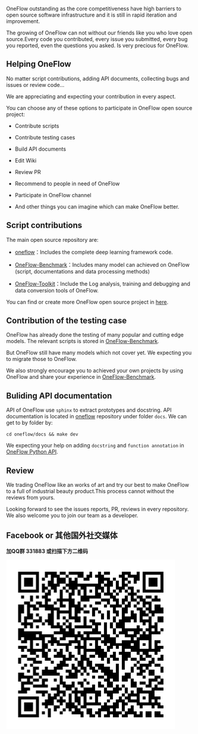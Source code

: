 

OneFlow outstanding as the core competitiveness have high barriers to open source software infrastructure and it is still in rapid iteration and improvement.

The growing of OneFlow can not without our friends like you who love open source.Every code you contributed, every issue you submitted, every bug you reported, even the questions you asked. Is very precious for OneFlow.

## Helping OneFlow

No matter script contributions, adding API documents, collecting bugs and issues or review code...

We are appreciating and expecting your contribution in every aspect.

You can choose any of these options to participate in OneFlow open source project:

* Contribute scripts

* Contribute testing cases

* Build API documents

* Edit Wiki

* Review PR

* Recommend to people in need of OneFlow

* Participate in OneFlow channel

* And other things you can imagine which can make OneFlow better.


## Script contributions
The main open source repository are:

* [oneflow](https://github.com/Oneflow-Inc/oneflow)：Includes the complete deep learning framework code.

* [OneFlow-Benchmark](https://github.com/Oneflow-Inc/OneFlow-Benchmark)：Includes many model can achieved on OneFlow (script, documentations and data processing methods)

* [OneFlow-Toolkit](https://github.com/Oneflow-Inc/oneflow_toolkit)：Include the Log analysis, training and debugging and data conversion tools of OneFlow.

You can find or create more OneFlow open source project in [here](https://github.com/Oneflow-Inc).

## Contribution of the testing case

OneFlow has already done the testing of many popular and cutting edge models. The relevant scripts is stored in [OneFlow-Benchmark](https://github.com/Oneflow-Inc/OneFlow-Benchmark).

But OneFlow still have many models which not cover yet. We expecting you to migrate those to OneFlow.

We also strongly encourage you to achieved your own projects by using OneFlow and share your experience in [OneFlow-Benchmark](https://github.com/Oneflow-Inc/OneFlow-Benchmark).

## Buliding API documentation
API of OneFlow use `sphinx` to extract prototypes and docstring. API documentation is located in [oneflow](https://github.com/Oneflow-Inc/oneflow) repository under folder `docs`. We can get to by folder by:

```shell
cd oneflow/docs && make dev
```

We expecting your help on adding `docstring` and `function annotation` in [OneFlow Python API](https://github.com/Oneflow-Inc/oneflow/tree/develop/oneflow/python).

## Review
We trading OneFlow like an works of art and try our best to make OneFlow to a full of industrial beauty product.This process cannot without the reviews from yours.

Looking forward to see the issues reports, PR, reviews in every repository. We also welcome you to join our team as a developer.

## Facebook or 其他国外社交媒体
**加QQ群 331883 或扫描下方二维码**

![qq group](imgs/qq_group.png)